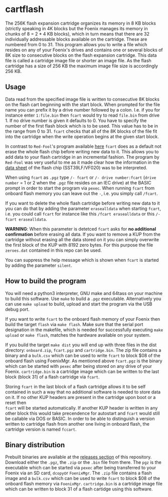 # cartflash

The 256K flash expansion cartridge organizes its memory in 8 KB blocks (strictly speaking in 4K blocks but the 
Foenix manages its memory in chunks of 8 = 2 * 4 KB blocks), which in turn means that there are 32 individually 
addressable blocks available on the cartridge. These are numbered from 0 to 31. This program allows you to write
a file which resides on any of your Foenix's drives and contains one or several blocks of 8K size to
consecutive blocks on the flash expansion cartridge. This data file is called a cartridge image file or shorter 
an image file. As the flash cartridge has a size of 256 KB the maximum image file size is accordingly 256 KB. 

## Usage

Data read from the specified image file is written to consecutive 8K blocks on the flash cart beginning with the start block. 
When prompted for the file name you can prefix it by a drive number followed by a colon. I.e. if you for instance enter
`1:file.bin` then `fcart` would  try to read  `file.bin` from drive 1. If no drive number is given it defaults to 0. You have 
to specify the number of the first flash block which is to be used. This value has to be in the range from 0 to 31. `fcart` 
checks that all of the 8K blocks of the file fit into the cartridge when the write operation begins at the given start block.

In contrast to `Red-Fool`'s program available [here](https://github.com/Red-Fool/F256_FlashCart ) `fcart`
does as a default not erase the whole flash chip before writing new data to it. This allows you to add data to
your flash cartridge in an incremental fashion. The program by `Red-Fool` was very useful to me as it
made clear how the information in the [data sheet](https://ww1.microchip.com/downloads/en/DeviceDoc/20005023B.pdf) 
of the flash chip (SST39LF/VF020) was to be interpreted.

When using `fcart` as `.pgz` type `/- fcart` or `/- drive number:fcart` (`drive number` = 1 or 2 when the `.pgz` 
file resides on an IEC drive) at the BASIC prompt in order to start the program via `pexec`. When running `fcart` 
from onboard flash memory you can leave out the `-`, i.e. you simply call `/fcart`.

If you want to delete the whole flash cartridge before writing new data to it you can do that by adding the parameter 
`erasealldata` when starting `fcart`, i.e. you could call `fcart` for instance like this `/fcart erasealldata` or this
`/- fcart erasealldata`.

**WARNING**: When this parameter is detetced `fcart` asks for **no additional confirmation** before erasing all data.
If you want to remove a KUP from the cartridge without erasing all the data stored on it you can simply overwrite the
first block of the KUP with 8192 zero bytes. For this purpose the file `zeroes.dat` contained in this repo can be used.

You can suppress the help message which is shown when `fcart` is started by adding the parameter `silent`.

## How to build the program

You will need a python3 interpreter, GNU make and 64tass on your machine to build this software.
Use `make` to build a `.pgz` executable. Alternatively you can use `make upload` to build, upload and start the program 
via the USB debug port.

If you want to write `fcart` to the onboard flash memory of your Foenix then build the target `flash` via `make flash`. 
Make sure that the serial port designation in the makefile, which is needed for successfully executing  `make upload` or 
`make flash`, matches the hardware available on your system.

If you build the target `make dist` you will end up with three files in the dist directory: `onboard.zip`, `fcart.pgz` and
`cartridge.bin`. The zip file contains a binary and a `bulk.csv` which can be used to write `fcart` to block $08 of the onboard
flash using FoenixMgr. As mentioned above `fcart.pgz` is the binary which can be started with `pexec` after being stored 
on any drive of your Foenix. `cartridge.bin` is a cartridge image which can be written to the last block (block 31) of a 
flash cartridge via `fcart`.

Storing `fcart` in the last block of a flash cartridge allows it to be self contained in such a way that no additional
software is needed  to store data on it. If no other KUP headers are present in the cartridge upon boot or a reset then  
`fcart` will be started automatically. If another KUP header is written in any other block this would take precendence 
for autostart and `fcart` would still be callable via DOS or BASIC. In order to be able to distinguish a version written 
to cartridge flash from another one living in onboard flash, the cartridge version is named `fccart`.

## Binary distribution

Prebuilt binaries are available at the [releases section](https://github.com/rmsk2/cartflash/releases) of this repository. 
Download either the `.pgz`, the `.zip` or the `.bin` file from there. The `pgz` is the executable which can be started via `pexec`
after being transferred to your Foenix via an SD card, `dcopy`or `FoenixMgr`. The `.zip` file contains a flash image 
and a `bulk.csv` which can be used to write `fcart` to block $08 of the onboard flash memory via `FoenixMgr`. `cartridge.bin` is
a cartridge image file which can be written to block 31 of a flash cartidge using this software.

